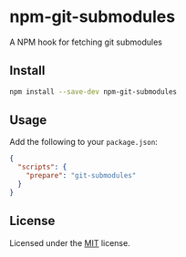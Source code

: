 # npm-git-submodules
A NPM hook for fetching git submodules

## Install

```sh
npm install --save-dev npm-git-submodules
```

## Usage

Add the following to your `package.json`:

```json
{
  "scripts": {
    "prepare": "git-submodules"
  }
}
```

## License
Licensed under the [MIT](LICENSE) license.
